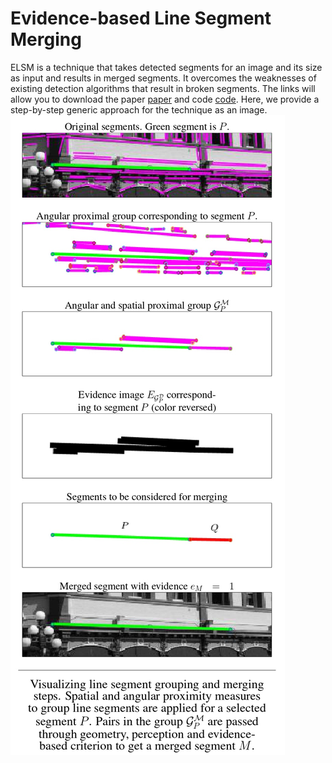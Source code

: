 # Evidence-based Line Segment Merging

ELSM is a technique that takes detected segments for an image and its size as input and results in merged segments. It overcomes the weaknesses of existing detection algorithms that result in broken segments. The links will allow you to download the paper [paper](/assests/ELSMpdf.pdf) and code [code](/assests/ELSMcode.zip). Here, we provide a step-by-step generic approach for the technique as an image.  
![Pipeline](/assests/img/pipeline2.jpg)
